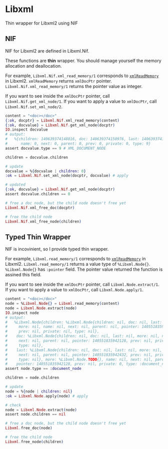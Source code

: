 # Libxml

Thin wrapper for Libxml2 using NIF

## NIF

NIF for Libxml2 are defined in Libxml.Nif.

These functions are **thin** wrapper.
You should manage yourself the memory allocation and deallocation.

For example, `Libxml.Nif.xml_read_memory/1` corresponds to [`xmlReadMemory`](http://xmlsoft.org/html/libxml-parser.html#xmlReadMemory) in Libxml2.
`xmlReadMemory` returns `xmlDocPtr` pointer. `Libxml.Nif.xml_read_memory/1` returns the pointer value as integer.

If you want to see inside the `xmlDocPtr` pointer, call `Libxml.Nif.get_xml_node/1`.
If you want to apply a value to `xmlDocPtr`, call `Libxml.Nif.set_xml_node/2`.

```elixir
content = "<doc></doc>"
{:ok, docptr} = Libxml.Nif.xml_read_memory(content)
{:ok, docvalue} = Libxml.Nif.get_xml_node(docptr)
IO.inspect docvalue
# output:
#   %{children: 140639374148016, doc: 140639374150976, last: 140639374148016,
#      name: 0, next: 0, parent: 0, prev: 0, private: 0, type: 9}
assert docvalue.type == 9 # XML_DOCUMENT_NODE

children = docvalue.children

# update
docvalue = %{docvalue | children: 0}
:ok = Libxml.Nif.set_xml_node(docptr, docvalue) # apply

# updated
{:ok, docvalue} = Libxml.Nif.get_xml_node(docptr)
assert docvalue.children == 0

# free a doc node, but the child node doesn't free yet
Libxml.Nif.xml_free_doc(docptr)

# free the child node
Libxml.Nif.xml_free_node(children)
```

## Typed Thin Wrapper

NIF is incovinient, so I provide typed thin wrapper.

For example, `Libxml.read_memory/1` corresponds to [`xmlReadMemory`](http://xmlsoft.org/html/libxml-parser.html#xmlReadMemory) in Libxml2.
`Libxml.read_memory/1` returns a value type of `%Libxml.Node{}`.
`%Libxml.Node{}` has `:pointer` field. The pointer value returned the function is assined this field.

If you want to see inside the `xmlDocPtr` pointer, call `Libxml.Node.extract/1`.
If you want to apply a value to `xmlDocPtr`, call `Libxml.Node.apply/1`.

```elixir
content = "<doc></doc>"
node = %Libxml.Node{} = Libxml.read_memory(content)
node = Libxml.Node.extract(node)
IO.inspect node
# output:
#   %Libxml.Node{children: %Libxml.Node{children: nil, doc: nil, last: nil,
#     more: nil, name: nil, next: nil, parent: nil, pointer: 140551835942432,
#     prev: nil, private: nil, type: nil},
#    doc: %Libxml.Node{children: nil, doc: nil, last: nil, more: nil, name: nil,
#     next: nil, parent: nil, pointer: 140551835942128, prev: nil, private: nil,
#     type: nil},
#    last: %Libxml.Node{children: nil, doc: nil, last: nil, more: nil, name: nil,
#     next: nil, parent: nil, pointer: 140551835942432, prev: nil, private: nil,
#     type: nil}, more: %Libxml.Node.TODO{}, name: nil, next: nil, parent: nil,
#    pointer: 140551835942128, prev: nil, private: 0, type: :document_node}
assert node.type == :document_node

children = node.children

# update
node = %{node | children: nil}
:ok = Libxml.Node.apply(node) # apply

# check
node = Libxml.Node.extract(node)
assert node.children == nil

# free a doc node, but the child node doesn't free yet
Libxml.free_doc(node)

# free the child node
Libxml.free_node(children)
```

